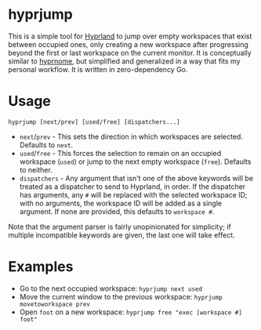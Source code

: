# hyprjump

This is a simple tool for [Hyprland](https://hypr.land) to jump over empty
workspaces that exist between occupied ones, only creating a new workspace after
progressing beyond the first or last workspace on the current monitor. It is
conceptually similar to [hyprnome](https://github.com/donovanglover/hyprnome),
but simplified and generalized in a way that fits my personal workflow. It is
written in zero-dependency Go.

# Usage

```
hyprjump [next/prev] [used/free] [dispatchers...]
```

- `next`/`prev` - This sets the direction in which workspaces are selected.
  Defaults to `next`.
- `used`/`free` - This forces the selection to remain on an occupied workspace
  (`used`) or jump to the next empty workspace (`free`). Defaults to neither.
- `dispatchers` - Any argument that isn't one of the above keywords will be
  treated as a dispatcher to send to Hyprland, in order. If the dispatcher has
  arguments, any `#` will be replaced with the selected workspace ID; with no
  arguments, the workspace ID will be added as a single argument. If none are
  provided, this defaults to `workspace #`.

Note that the argument parser is fairly unopinionated for simplicity; if
multiple incompatible keywords are given, the last one will take effect.

# Examples

- Go to the next occupied workspace: `hyprjump next used`
- Move the current window to the previous workspace:
  `hyprjump movetoworkspace prev`
- Open `foot` on a new workspace: `hyprjump free "exec [workspace #] foot"`
